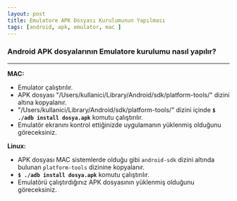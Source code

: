 ```yaml
---
layout: post
title: Emulatore APK Dosyası Kurulumunun Yapılması
tags: [android, apk, emulator, mac ]
---
```


### Android APK dosyalarının Emulatore kurulumu nasıl yapılır?

***

__MAC:__

*	Emulator çalıştırılır.
*	APK dosyası "/Users/kullanici/Library/Android/sdk/platform-tools/" dizini altına kopyalanır.
*	"/Users/kullanici/Library/Android/sdk/platform-tools/" dizini içinde __`$ ./adb install dosya.apk`__ komutu çalıştırılır.
*	Emulatör ekranını kontrol ettiğinizde uygulamanın yüklenmiş olduğunu göreceksiniz.

__Linux:__

*	APK dosyası MAC sistemlerde olduğu gibi `android-sdk` dizini altında bulunan `platform-tools` dizinine kopyalanır.
*	__`$ ./adb install dosya.apk`__ komutu çalıştırılır.
*	Emulatörü çalıştırdığınız APK dosyasının yüklenmiş olduğunu göreceksiniz.